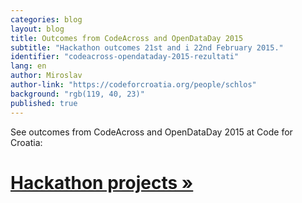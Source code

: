 ```yaml
---
categories: blog
layout: blog
title: Outcomes from CodeAcross and OpenDataDay 2015
subtitle: "Hackathon outcomes 21st and i 22nd February 2015."
identifier: "codeacross-opendataday-2015-rezultati"
lang: en
author: Miroslav
author-link: "https://codeforcroatia.org/people/schlos"
background: "rgb(119, 40, 23)"
published: true
---
```


See outcomes from CodeAcross and OpenDataDay 2015 at Code for Croatia:

# [Hackathon projects »](http://codeforcroatia.org/projects?tag=event.code_across_2015)